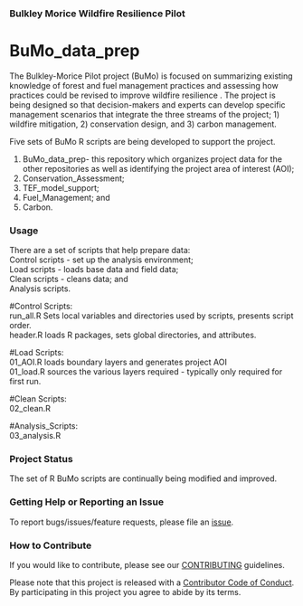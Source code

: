 ### Bulkley Morice Wildfire Resilience Pilot 

BuMo_data_prep
============================
The Bulkley-Morice Pilot project (BuMo) is focused on summarizing existing knowledge of forest and fuel management practices and assessing how practices could be revised to improve wildfire resilience . The project is being designed so that decision-makers and experts can develop specific management scenarios that integrate the three streams of the project; 1) wildfire mitigation, 2) conservation design, and 3) carbon management. 

Five sets of BuMo R scripts are being developed to support the project.  
1) BuMo_data_prep- this repository which organizes project data for the other repositories as well as identifying the project area of interest (AOI);  
2) Conservation_Assessment;  
3) TEF_model_support;  
4) Fuel_Management; and  
5) Carbon.  

### Usage

There are a set of scripts that help prepare data:     
Control scripts - set up the analysis environment;  
Load scripts - loads base data and field data;    
Clean scripts - cleans data; and    
Analysis scripts.

#Control Scripts:   
run_all.R	Sets local variables and directories used by scripts, presents script order.  
header.R	loads R packages, sets global directories, and attributes.

#Load Scripts:	
01_AOI.R loads boundary layers and generates project AOI  
01_load.R	sources the various layers required - typically only required for first run.  

#Clean Scripts:   
02_clean.R

#Analysis_Scripts:   
03_analysis.R

### Project Status

The set of R BuMo scripts are continually being modified and improved.

### Getting Help or Reporting an Issue

To report bugs/issues/feature requests, please file an [issue](https://github.com/BCWF-Wetlands/WESP_data_prep/issues/).

### How to Contribute

If you would like to contribute, please see our [CONTRIBUTING](CONTRIBUTING.md) guidelines.

Please note that this project is released with a [Contributor Code of Conduct](CODE_OF_CONDUCT.md). By participating in this project you agree to abide by its terms.

